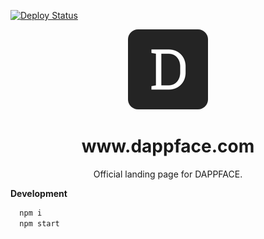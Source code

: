 [![Deploy Status][deploy-status-svg]][deploy-status-link]

<div align="center">
  <img src="./static/icon-128x128.png" alt="DAPPFACE Logo" style="border-radius: 16px;" />
  <h1>www.dappface.com</h1>
  <p>Official landing page for DAPPFACE.</p>
</div>

**Development**

```bash
  npm i
  npm start
```

[deploy-status-svg]: https://github.com/dappface/www.dappface.com/workflows/Deploy/badge.svg
[deploy-status-link]: https://github.com/dappface/www.dappface.com/actions?workflow=Deploy
